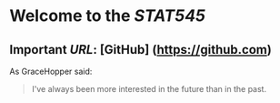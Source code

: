 # Welcome to the *STAT545*
## Important _URL_: [GitHub] (https://github.com)

As GraceHopper said: 
>I've always been more interested
>in the future than in the past. 
